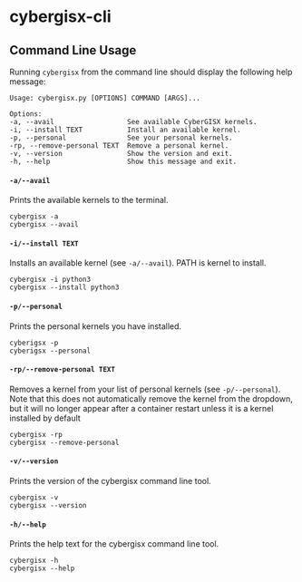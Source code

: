 # cybergisx-cli

## Command Line Usage

Running `cybergisx` from the command line should display the following help message:

    Usage: cybergisx.py [OPTIONS] COMMAND [ARGS]...

    Options:
    -a, --avail                  See available CyberGISX kernels.
    -i, --install TEXT           Install an available kernel.
    -p, --personal               See your personal kernels.
    -rp, --remove-personal TEXT  Remove a personal kernel.
    -v, --version                Show the version and exit.
    -h, --help                   Show this message and exit.

#### `-a/--avail`

Prints the available kernels to the terminal.

    cybergisx -a
    cybergisx --avail

#### `-i/--install TEXT`

Installs an available kernel (see `-a/--avail`). PATH is kernel to install.

    cybergisx -i python3
    cybergisx --install python3

#### `-p/--personal`

Prints the personal kernels you have installed.

    cyberigsx -p
    cyberigsx --personal

#### `-rp/--remove-personal TEXT`

Removes a kernel from your list of personal kernels (see `-p/--personal`). Note that
this does not automatically remove the kernel from the dropdown, but it will no longer
appear after a container restart unless it is a kernel installed by default

    cybergisx -rp
    cybergisx --remove-personal

#### `-v/--version`

Prints the version of the cybergisx command line tool.

    cybergisx -v
    cybergisx --version

#### `-h/--help`

Prints the help text for the cybergisx command line tool.

    cybergisx -h
    cybergisx --help


